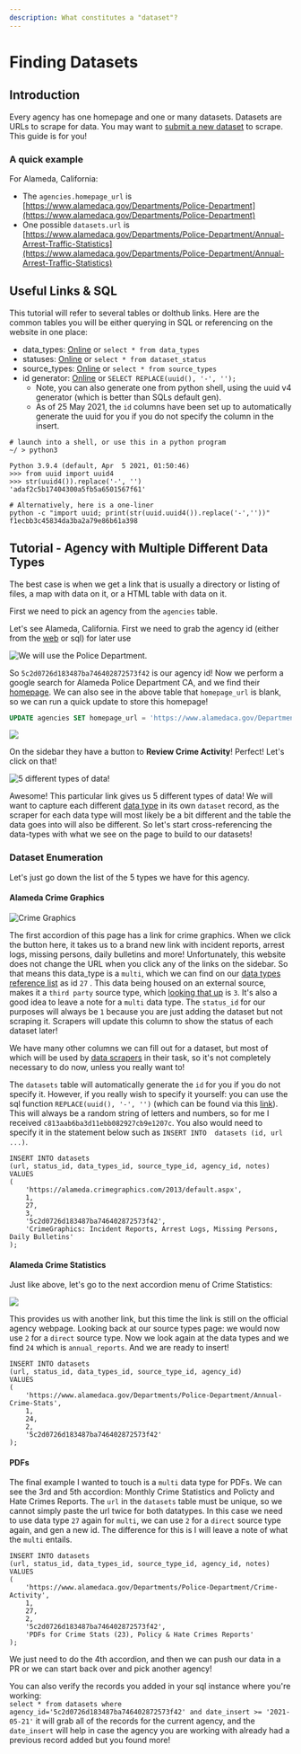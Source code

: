 ```yaml
---
description: What constitutes a "dataset"?
---
```


# Finding Datasets

## Introduction

Every agency has one homepage and one or many datasets. Datasets are URLs to scrape for data. You may want to [submit a new dataset](./) to scrape. This guide is for you! 

### A quick example

For Alameda, California:

* The `agencies.homepage_url` is [https://www.alamedaca.gov/Departments/Police-Department](https://www.alamedaca.gov/Departments/Police-Department)
* One possible `datasets.url` is [https://www.alamedaca.gov/Departments/Police-Department/Annual-Arrest-Traffic-Statistics](https://www.alamedaca.gov/Departments/Police-Department/Annual-Arrest-Traffic-Statistics)

## Useful Links & SQL

This tutorial will refer to several tables or dolthub links. Here are the common tables you will be either querying in SQL or referencing on the website in one place:

* data\_types: [Online](https://www.dolthub.com/repositories/pdap/datasets/data/master/data_types) or `select * from data_types` 
* statuses: [Online](https://www.dolthub.com/repositories/pdap/datasets/data/master/dataset_status) or `select * from dataset_status`
* source\_types: [Online](https://www.dolthub.com/repositories/pdap/datasets/data/master/source_types) or `select * from source_types`
* id generator: [Online](https://www.dolthub.com/repositories/pdap/datasets/query/master?q=SELECT+REPLACE%28uuid%28%29%2C+%27-%27%2C+%27%27%29%3B%0A%0A&active=Tables) or `SELECT REPLACE(uuid(), '-', '');`
  * Note, you can also generate one from python shell, using the uuid v4 generator \(which is better than SQLs default gen\).
  * As of 25 May 2021, the `id` columns have been set up to automatically generate the uuid for you if you do not specify the column in the insert.

```text
# launch into a shell, or use this in a python program
~/ > python3

Python 3.9.4 (default, Apr  5 2021, 01:50:46)
>>> from uuid import uuid4
>>> str(uuid4()).replace('-', '')
'adaf2c5b17404300a5fb5a6501567f61'

# Alternatively, here is a one-liner
python -c "import uuid; print(str(uuid.uuid4()).replace('-',''))"
f1ecbb3c45834da3ba2a79e86b61a398
```



## Tutorial - Agency with Multiple Different Data Types

The best case is when we get a link that is usually a directory or listing of files, a map with data on it, or a HTML table with data on it.  
  
First we need to pick an agency from the `agencies` table.

Let's see Alameda, California.  First we need to grab the agency id \(either from the [web](https://www.dolthub.com/repositories/pdap/datasets/query/master?q=SELECT+*%0AFROM+%60agencies%60%0Awhere+name+like+%27Alameda+Police%25%27+and+state_iso+%3D+%27CA%27%0A%0A&active=Tables) or sql\) for later use  


![We will use the Police Department.](../../../.gitbook/assets/image%20%282%29.png)

So `5c2d0726d183487ba746402872573f42` is our agency id! Now we perform a google search for Alameda Police Department CA, and we find their [homepage](https://www.alamedaca.gov/Departments/Police-Department). We can also see in the above table that `homepage_url` is blank, so we can run a quick update to store this homepage!

```sql
UPDATE agencies SET homepage_url = 'https://www.alamedaca.gov/Departments/Police-Department' where id = '5c2d0726d183487ba746402872573f42';
```

  


![](../../../.gitbook/assets/image%20%289%29.png)

On the sidebar they have a button to **Review Crime Activity**! Perfect! Let's click on that!

![5 different types of data!](../../../.gitbook/assets/image%20%2810%29.png)

Awesome! This particular link gives us 5 different types of data! We will want to capture each different [data type](https://www.dolthub.com/repositories/pdap/datasets/data/master/data_types) in its own `dataset` record, as the scraper for each data type will most likely be a bit different and the table the data goes into will also be different. So let's start cross-referencing the data-types with what we see on the page to build to our datasets!  


### Dataset Enumeration

Let's just go down the list of the 5 types we have for this agency.

#### Alameda Crime Graphics

![Crime Graphics](../../../.gitbook/assets/image%20%2811%29.png)

The first accordion of this page has a link for crime graphics. When we click the button here, it takes us to a brand new link with incident reports, arrest logs, missing persons, daily bulletins and more! Unfortunately, this website does not change the URL when you click any of the links on the sidebar. So that means this data\_type is a `multi`, which we can find on our [data types reference list](https://www.dolthub.com/repositories/pdap/datasets/data/master/data_types) as id `27` . This data being housed on an external source, makes it a `third party` source type, which [looking that up](https://www.dolthub.com/repositories/pdap/datasets/data/master/source_types) is `3`. It's also a good idea to leave a note for a `multi` data type. The `status_id` for our purposes will always be `1` because you are just adding the dataset but not scraping it. Scrapers will update this column to show the status of each dataset later!  
  
We have many other columns we can fill out for a dataset, but most of which will be used by [data scrapers]() in their task, so it's not completely necessary to do now, unless you really want to!

  
The `datasets` table will automatically generate the `id` for you if you do not specify it. However, if you really wish to specify it yourself: you can use the sql function `REPLACE(uuid(), '-', '')` \(which can be found via this [link](https://www.dolthub.com/repositories/pdap/datasets/query/master?q=SELECT+REPLACE%28uuid%28%29%2C+%27-%27%2C+%27%27%29%3B%0A%0A&active=Tables)\). This will always be a random string of letters and numbers, so for me I received `c813aab6ba3d11ebb082927cb9e1207c`. You also would need to specify it in the statement below such as `INSERT INTO  datasets (id, url ...)`.

```text
INSERT INTO datasets 
(url, status_id, data_types_id, source_type_id, agency_id, notes)
VALUES
(
    'https://alameda.crimegraphics.com/2013/default.aspx',
    1,
    27,
    3,
    '5c2d0726d183487ba746402872573f42',
    'CrimeGraphics: Incident Reports, Arrest Logs, Missing Persons, Daily Bulletins'
);
```

#### Alameda Crime Statistics

Just like above, let's go to the next accordion menu of Crime Statistics:

![](../../../.gitbook/assets/image%20%288%29.png)

This provides us with another link, but this time the link is still on the official agency webpage. Looking back at our source types page: we would now use `2` for a `direct` source type. Now we look again at the data types and we find `24` which is `annual_reports`. And we are ready to insert!

```text
INSERT INTO datasets 
(url, status_id, data_types_id, source_type_id, agency_id)
VALUES
(
    'https://www.alamedaca.gov/Departments/Police-Department/Annual-Crime-Stats',
    1,
    24,
    2,
    '5c2d0726d183487ba746402872573f42'
);
```

#### PDFs

The final example I wanted to touch is a `multi` data type for PDFs. We can see the 3rd and 5th accordion: Monthly Crime Statistics and Policty and Hate Crimes Reports. The `url` in the `datasets` table must be unique, so we cannot simply paste the url twice for both datatypes. In this case we need to use data type `27` again for `multi`, we can use `2` for a `direct` source type again, and gen a new id. The difference for this is I will leave a note of what the `multi` entails.

```text
INSERT INTO datasets 
(url, status_id, data_types_id, source_type_id, agency_id, notes)
VALUES
(
    'https://www.alamedaca.gov/Departments/Police-Department/Crime-Activity',
    1,
    27,
    2,
    '5c2d0726d183487ba746402872573f42',
    'PDFs for Crime Stats (23), Policy & Hate Crimes Reports'
);
```

We just need to do the 4th accordion, and then we can push our data in a PR or we can start back over and pick another agency!  
  
You can also verify the records you added in your sql instance where you're working:  
`select * from datasets where agency_id='5c2d0726d183487ba746402872573f42' and date_insert >= '2021-05-21'` it will grab all of the records for the current agency, and the `date_insert` will help in case the agency you are working with already had a previous record added but you found more!



